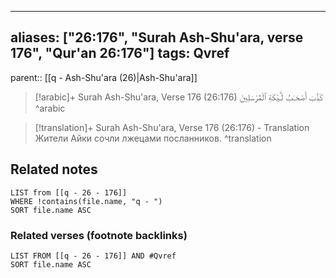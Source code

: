 
---
aliases: ["26:176", "Surah Ash-Shu'ara, verse 176", "Qur'an 26:176"]
tags: Qvref
---

parent:: [[q - Ash-Shu'ara (26)|Ash-Shu'ara]]

> [!arabic]+ Surah Ash-Shu'ara, Verse 176 (26:176)
> <span class="quran-arabic">كَذَّبَ أَصْحَـٰبُ لْـَٔيْكَةِ ٱلْمُرْسَلِينَ</span>
^arabic

> [!translation]+ Surah Ash-Shu'ara, Verse 176 (26:176) - Translation
> Жители Айки сочли лжецами посланников.
^translation



## Related notes
```dataview
LIST from [[q - 26 - 176]]
WHERE !contains(file.name, "q - ")
SORT file.name ASC
```

### Related verses (footnote backlinks)
```dataview
LIST FROM [[q - 26 - 176]] AND #Qvref
SORT file.name ASC
```

